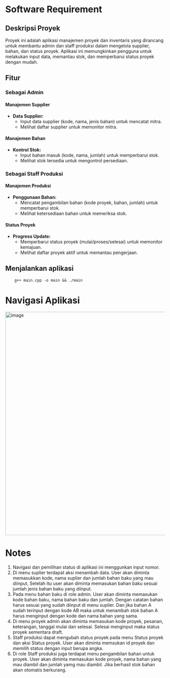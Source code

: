 # Software Requirement

## Deskripsi Proyek
Proyek ini adalah aplikasi manajemen proyek dan inventaris yang dirancang untuk membantu admin dan staff produksi dalam mengelola supplier, bahan, dan status proyek. Aplikasi ini memungkinkan pengguna untuk melakukan input data, memantau stok, dan memperbarui status proyek dengan mudah.

## Fitur

### Sebagai Admin
#### Manajemen Supplier
- **Data Supplier:**
  - Input data supplier (kode, nama, jenis bahan) untuk mencatat mitra.
  - Melihat daftar supplier untuk memonitor mitra.

#### Manajemen Bahan
- **Kontrol Stok:**
  - Input bahan masuk (kode, nama, jumlah) untuk memperbarui stok.
  - Melihat stok tersedia untuk mengontrol persediaan.

### Sebagai Staff Produksi
#### Manajemen Produksi
- **Penggunaan Bahan:**
  - Mencatat pengambilan bahan (kode proyek, bahan, jumlah) untuk memperbarui stok.
  - Melihat ketersediaan bahan untuk memeriksa stok.

#### Status Proyek
- **Progress Update:**
  - Memperbarui status proyek (mulai/proses/selesai) untuk memonitor kemajuan.
  - Melihat daftar proyek aktif untuk memantau pengerjaan.

## Menjalankan aplikasi
```
    g++ main.cpp -o main && ./main
```


# Navigasi Aplikasi

<img width="702" alt="image" src="https://github.com/user-attachments/assets/0440bbbb-9fbc-464a-827c-5ace4c2f98bb" />



# Notes
1. Navigasi dan pemilihan status di aplikasi ini menggunkan input nomor.
2. Di menu suplier terdapat aksi menambah data. User akan diminta memasukkan kode, nama suplier dan jumlah bahan baku yang mau diinput, Setelah itu user akan diminta memasukan bahan baku sesuai jumlah jenis bahan baku yang diinput.
3. Pada menu bahan baku di role admin. User akan diminta memasukan kode bahan baku, nama bahan baku dan jumlah. Dengan catatan bahan harus sesuai yang sudah diinput di menu suplier. Dan jika bahan A sudah terinput dengan kode AB maka untuk menambah stok bahan A harus menginput dengan kode dan nama bahan yang sama.
4. Di menu proyek admin  akan diminta memasukan kode proyek, pesanan, keterangan, tanggal mulai dan selesai. Selesai menginput maka status proyek sementara draft.
5. Staff produksi dapat mengubah status proyek pada menu Status proyek dan aksi Status proyek. User akan diminta memsukan id proyek dan memilih status dengan input berupa angka.
6. Di role Staff produksi juga terdapat menu pengambilan bahan untuk proyek. User akan diminta memasukan kode proyek, nama bahan yang mau diambil dan jumlah yamg mau diambil. Jika berhasil stok bahan akan otomatis berkurang.



